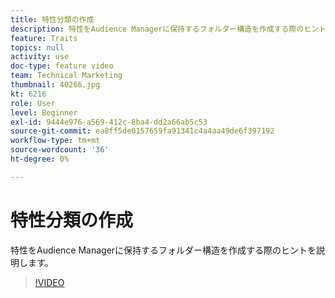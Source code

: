 ```yaml
---
title: 特性分類の作成
description: 特性をAudience Managerに保持するフォルダー構造を作成する際のヒントを説明します。
feature: Traits
topics: null
activity: use
doc-type: feature video
team: Technical Marketing
thumbnail: 40266.jpg
kt: 6216
role: User
level: Beginner
exl-id: 9444e976-a569-412c-8ba4-dd2a66ab5c53
source-git-commit: ea8ff5de0157659fa91341c4a4aa49de6f397192
workflow-type: tm+mt
source-wordcount: '36'
ht-degree: 0%

---
```


# 特性分類の作成

特性をAudience Managerに保持するフォルダー構造を作成する際のヒントを説明します。

>[!VIDEO](https://video.tv.adobe.com/v/40266/?quality=12&learn=on)

